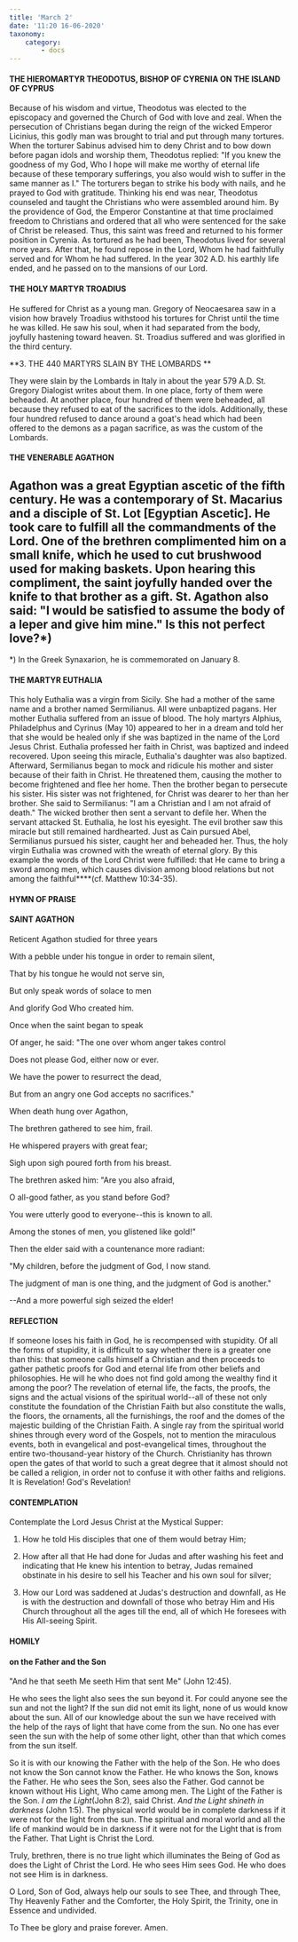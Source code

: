 ```yaml
---
title: 'March 2'
date: '11:20 16-06-2020'
taxonomy:
    category:
        - docs
---
```


#### THE HIEROMARTYR THEODOTUS, BISHOP OF CYRENIA ON THE ISLAND OF CYPRUS

Because of his wisdom and virtue, Theodotus was elected to the episcopacy and governed the Church of God with love and zeal. When the persecution of Christians began during the reign of the wicked Emperor Licinius, this godly man was brought to trial and put through many tortures. When the torturer Sabinus advised him to deny Christ and to bow down before pagan idols and worship them, Theodotus replied: "If you knew the goodness of my God, Who I hope will make me worthy of eternal life because of these temporary sufferings, you also would wish to suffer in the same manner as I." The torturers began to strike his body with nails, and he prayed to God with gratitude. Thinking his end was near, Theodotus counseled and taught the Christians who were assembled around him. By the providence of God, the Emperor Constantine at that time proclaimed freedom to Christians and ordered that all who were sentenced for the sake of Christ be released. Thus, this saint was freed and returned to his former position in Cyrenia. As tortured as he had been, Theodotus lived for several more years. After that, he found repose in the Lord, Whom he had faithfully served and for Whom he had suffered. In the year 302 A.D. his earthly life ended, and he passed on to the mansions of our Lord.

#### THE HOLY MARTYR TROADIUS

He suffered for Christ as a young man. Gregory of Neocaesarea saw in a vision how bravely Troadius withstood his tortures for Christ until the time he was killed. He saw his soul, when it had separated from the body, joyfully hastening toward heaven. St. Troadius suffered and was glorified in the third century.

**3. THE 440 MARTYRS SLAIN BY THE LOMBARDS
**

They were slain by the Lombards in Italy in about the year 579 A.D. St. Gregory Dialogist writes about them. In one place, forty of them were beheaded. At another place, four hundred of them were beheaded, all because they refused to eat of the sacrifices to the idols. Additionally, these four hundred refused to dance around a goat's head which had been offered to the demons as a pagan sacrifice, as was the custom of the Lombards.

#### THE VENERABLE AGATHON

Agathon was a great Egyptian ascetic of the fifth century. He was a contemporary of St. Macarius and a disciple of St. Lot [Egyptian Ascetic]. He took care to fulfill all the commandments of the Lord. One of the brethren complimented him on a small knife, which he used to cut brushwood used for making baskets. Upon hearing this compliment, the saint joyfully handed over the knife to that brother as a gift. St. Agathon also said: "I would be satisfied to assume the body of a leper and give him mine." Is this not perfect love?*)
--------------------
*) In the Greek Synaxarion, he is commemorated on January 8.

#### THE MARTYR EUTHALIA

This holy Euthalia was a virgin from Sicily. She had a mother of the same name and a brother named Sermilianus. All were unbaptized pagans. Her mother Euthalia suffered from an issue of blood. The holy martyrs Alphius, Philadelphus and Cyrinus (May 10) appeared to her in a dream and told her that she would be healed only if she was baptized in the name of the Lord Jesus Christ. Euthalia professed her faith in Christ, was baptized and indeed recovered. Upon seeing this miracle, Euthalia's daughter was also baptized. Afterward, Sermilianus began to mock and ridicule his mother and sister because of their faith in Christ. He threatened them, causing the mother to become frightened and flee her home. Then the brother began to persecute his sister. His sister was not frightened, for Christ was dearer to her than her brother. She said to Sermilianus: "I am a Christian and I am not afraid of death." The wicked brother then sent a servant to defile her. When the servant attacked St. Euthalia, he lost his eyesight. The evil brother saw this miracle but still remained hardhearted. Just as Cain pursued Abel, Sermilianus pursued his sister, caught her and beheaded her. Thus, the holy virgin Euthalia was crowned with the wreath of eternal glory. By this example the words of the Lord Christ were fulfilled: that He came to bring a sword among men, which causes division among blood relations but not among the faithful****(cf. Matthew 10:34-35).



#### HYMN OF PRAISE

#### SAINT AGATHON

Reticent Agathon studied for three years

With a pebble under his tongue in order to remain silent,

That by his tongue he would not serve sin,

But only speak words of solace to men

And glorify God Who created him.

Once when the saint began to speak

Of anger, he said: "The one over whom anger takes control

Does not please God, either now or ever.

We have the power to resurrect the dead,

But from an angry one God accepts no sacrifices."

When death hung over Agathon,

The brethren gathered to see him, frail.

He whispered prayers with great fear;

Sigh upon sigh poured forth from his breast.

The brethren asked him: "Are you also afraid,

O all-good father, as you stand before God?

You were utterly good to everyone--this is known to all.

Among the stones of men, you glistened like gold!"

Then the elder said with a countenance more radiant:

"My children, before the judgment of God, I now stand.

The judgment of man is one thing, and the judgment of God is another."

--And a more powerful sigh seized the elder!


#### REFLECTION

If someone loses his faith in God, he is recompensed with stupidity. Of all the forms of stupidity, it is difficult to say whether there is a greater one than this: that someone calls himself a Christian and then proceeds to gather pathetic proofs for God and eternal life from other beliefs and philosophies. He will he who does not find gold among the wealthy find it among the poor? The revelation of eternal life, the facts, the proofs, the signs and the actual visions of the spiritual world--all of these not only constitute the foundation of the Christian Faith but also constitute the walls, the floors, the ornaments, all the furnishings, the roof and the domes of the majestic building of the Christian Faith. A single ray from the spiritual world shines through every word of the Gospels, not to mention the miraculous events, both in evangelical and post-evangelical times, throughout the entire two-thousand-year history of the Church. Christianity has thrown open the gates of that world to such a great degree that it almost should not be called a religion, in order not to confuse it with other faiths and religions. It is Revelation! God's Revelation!

#### CONTEMPLATION

Contemplate the Lord Jesus Christ at the Mystical Supper:

1.  How he told His disciples that one of them would betray Him;

1.  How after all that He had done for Judas and after washing his feet and indicating that He knew his intention to betray, Judas remained obstinate in his desire to sell his Teacher and his own soul for silver;

1.  How our Lord was saddened at Judas's destruction and downfall, as He is with the destruction and downfall of those who betray Him and His Church throughout all the ages till the end, all of which He foresees with His All-seeing Spirit.



#### HOMILY

#### on the Father and the Son

"And he that seeth Me seeth Him that sent Me" (John 12:45).

He who sees the light also sees the sun beyond it. For could anyone see the sun and not the light? If the sun did not emit its light, none of us would know about the sun. All of our knowledge about the sun we have received with the help of the rays of light that have come from the sun. No one has ever seen the sun with the help of some other light, other than that which comes from the sun itself. 

So it is with our knowing the Father with the help of the Son. He who does not know the Son cannot know the Father. He who knows the Son, knows the Father. He who sees the Son, sees also the Father. God cannot be known without His Light, Who came among men. The Light of the Father is the Son. *I am the Light*(John 8:2), said Christ. *And the Light shineth in darkness* (John 1:5). The physical world would be in complete darkness if it were not for the light from the sun. The spiritual and moral world and all the life of mankind would be in darkness if it were not for the Light that is from the Father. That Light is Christ the Lord. 

Truly, brethren, there is no true light which illuminates the Being of God as does the Light of Christ the Lord. He who sees Him sees God. He who does not see Him is in darkness. 

O Lord, Son of God, always help our souls to see Thee, and through Thee, Thy Heavenly Father and the Comforter, the Holy Spirit, the Trinity, one in Essence and undivided.

To Thee be glory and praise forever. Amen.

 
